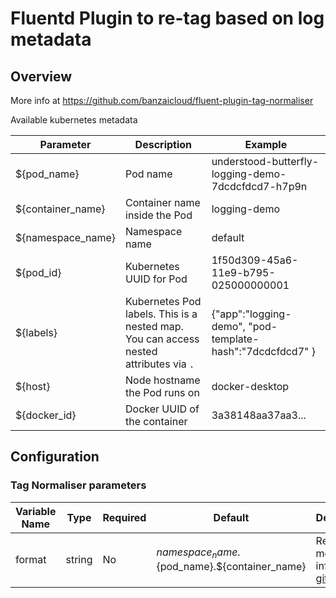 # Fluentd Plugin to re-tag based on log metadata
## Overview
More info at https://github.com/banzaicloud/fluent-plugin-tag-normaliser

Available kubernetes metadata

| Parameter | Description | Example |
|-----------|-------------|---------|
| ${pod_name} | Pod name | understood-butterfly-logging-demo-7dcdcfdcd7-h7p9n |
| ${container_name} | Container name inside the Pod | logging-demo |
| ${namespace_name} | Namespace name | default |
| ${pod_id} | Kubernetes UUID for Pod | 1f50d309-45a6-11e9-b795-025000000001  |
| ${labels} | Kubernetes Pod labels. This is a nested map. You can access nested attributes via `.`  | {"app":"logging-demo", "pod-template-hash":"7dcdcfdcd7" }  |
| ${host} | Node hostname the Pod runs on | docker-desktop |
| ${docker_id} | Docker UUID of the container | 3a38148aa37aa3... |

## Configuration
### Tag Normaliser parameters
| Variable Name | Type | Required | Default | Description |
|---|---|---|---|---|
| format | string | No | ${namespace_name}.${pod_name}.${container_name} | Re-Tag log messages info at [github](https://github.com/banzaicloud/fluent-plugin-tag-normaliser)<br> |
